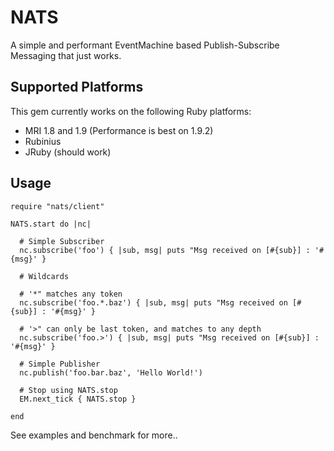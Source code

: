 # NATS

A simple and performant EventMachine based Publish-Subscribe Messaging that just works.

## Supported Platforms

This gem currently works on the following Ruby platforms:

- MRI 1.8 and 1.9 (Performance is best on 1.9.2)
- Rubinius
- JRuby (should work)

## Usage

    require "nats/client"

    NATS.start do |nc|

      # Simple Subscriber
      nc.subscribe('foo') { |sub, msg| puts "Msg received on [#{sub}] : '#{msg}' }

      # Wildcards

      # '*" matches any token
      nc.subscribe('foo.*.baz') { |sub, msg| puts "Msg received on [#{sub}] : '#{msg}' }

      # '>" can only be last token, and matches to any depth
      nc.subscribe('foo.>') { |sub, msg| puts "Msg received on [#{sub}] : '#{msg}' }

      # Simple Publisher
      nc.publish('foo.bar.baz', 'Hello World!')

      # Stop using NATS.stop
      EM.next_tick { NATS.stop }

    end

See examples and benchmark for more..